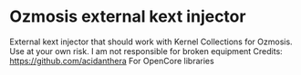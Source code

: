# Ozmosis external kext injector
External kext injector that should work with Kernel Collections for Ozmosis. Use at your own risk. I am not responsible for broken equipment
Credits:
https://github.com/acidanthera
For OpenCore libraries 
